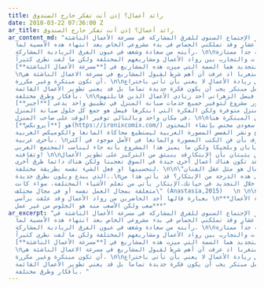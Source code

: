 ```yaml
---
title: رائد أعمال؟ إذن أنت تفكر خارج الصندوق
date: 2018-03-22 07:36:00 Z
ar_title: رائد أعمال؟ إذن أنت تفكر خارج الصندوق
ar_content_md: "ذهبت لحضور الإجتماع السنوي للفرق المشاركة في مسرعة الأعمال الناشئة
  في مقر تسعة أعشار وقد تملكني الحماس في بدء مشروعي الخاص بعد انتهاء هذه الأمسية لما
  رأيته من سعادة وشغف في عيون الفرق الريادية المشاركة. \n\nكانت الأمسية جداً ممتازة
  لتبادل الخبرات والتجارب بين رواد الأعمال ومشاريعهم المختلفة ولكن ما لفت نظري كثيراً
  هو أن الإبتكار والتجديد هما السمة التي ميزت هذه المشاريع في [**مسرعة الأعمال الناشئة**](https://a2a.910ths.sa/a2a/overview).
  \nوهذا ليس مستغربا اذ عرفت أن أهم شرط لقبول المشاريع في مسرعة الاعمال الناشئة هي
  أن تكون مبتكرة وغير مكررة. \n\nوالإبتكار في ريادة الأعمال لا يعني بأن تأتي باختراع
  جديد. فليس كل عمل مبتكر يجب أن يكون فكرة جديدة تماما بل قد يعني تطوير الأعمال القائمة
  بأفكار وطرق مختلفة. \n\nعلى سبيل المثال فيصل الزهراني أحد ريادي الأعمال الذين قابلتهم
  في الأمسية قد طور مشروع لتوفير جميع خدمات صيانة المنزل في تطبيق واحد يدعى [**أجير**](http://www.iajeer.com/wp/).
  صحيح أن صيانة المنزل متوفرة ولكن الفكرة التي ابتكرها فيصل هو جمع كل حلول صيانة المنزل
  في مكان واحد وبالتالي توفير الوقت على صاحب المنزل. \n\nأيضا أحد الفرق المبتكرة هنا
  هو [**آيرونكس**](https://ironixcomix.com/) وهو مشروع ستديو سعودي مختص بإنشاء المحتوى
  القصصي لإنتاج ونشر القصص المصورة العربية ليستطيع محاكاة المانغا والكوميكس الغربية
  بأخرى عربية. \nوكما هو معروف بأن فن الكتب المصورة والمانغا في الأصل موجود في أكثر
  من بلد مثل اليابان وبلجيكا ولكن ما يميز هذا المشروع بأنه جاء ليناسب المجتمع العربي
  وثقافته! \n\nهذان المثالين يثبتان بأن الإبتكارقد ينبثق من التركيز على تطوير الأعمال
  القائمة.  فقد تكون هناك أعمال أخرى جيدة في السوق تعجبنا ولكن هناك دائما طرق أخرى
  لتحسينها او فعل الشيء نفسه بطريقة مختلفة. \n\n\"فعقل ريادي الأعمال هو مثل عقل الفنان
  الذي يبدع ويلون بطرق جديدة..\nكيف نصل إلى هذه الدرجة من الإبتكار؟ قد يأتي هذا من
  الداخل..من خلال التجديد في حياتك.الإبتكار يأتي من تعلم الأشياء المختلفة، سواء كانت
  متعلقة بمجال العمل نفسه أو في مجال مختلف\" (Anastasia,2015)   \n \n\nأخيراً أشارككم
  بعبارة قالها أحد الحاضرين من رواد الأعمال وقد علقت برأسي \n***العمل في ريادة الأعمال
  صعب ولكن الأصعب منه هو الجلوس من غير عمل***"
ar_excerpt: "ذهبت لحضور الإجتماع السنوي للفرق المشاركة في مسرعة الأعمال الناشئة في
  مقر تسعة أعشار وقد تملكني الحماس في بدء مشروعي الخاص بعد انتهاء هذه الأمسية لما
  رأيته من سعادة وشغف في عيون الفرق الريادية المشاركة. \n\nكانت الأمسية جداً ممتازة
  لتبادل الخبرات والتجارب بين رواد الأعمال ومشاريعهم المختلفة ولكن ما لفت نظري كثيراً
  هو أن الإبتكار والتجديد هما السمة التي ميزت هذه المشاريع في [**مسرعة الأعمال الناشئة**](https://a2a.910ths.sa/a2a/overview).
  \nوهذا ليس مستغربا اذ عرفت أن أهم شرط لقبول المشاريع في مسرعة الاعمال الناشئة هي
  أن تكون مبتكرة وغير مكررة. \n\nوالإبتكار في ريادة الأعمال لا يعني بأن تأتي باختراع
  جديد. فليس كل عمل مبتكر يجب أن يكون فكرة جديدة تماما بل قد يعني تطوير الأعمال القائمة
  بأفكار وطرق مختلفة. "
---
```


